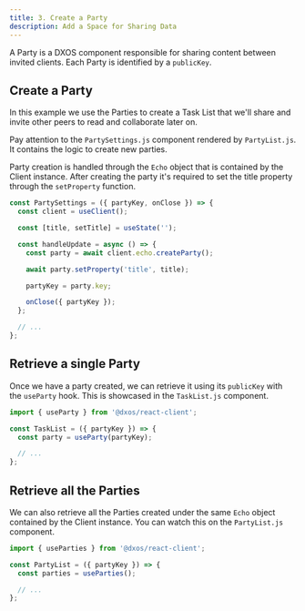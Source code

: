```yaml
---
title: 3. Create a Party
description: Add a Space for Sharing Data
---
```


A Party is a DXOS component responsible for sharing content between invited clients. Each Party is identified by a `publicKey`.

## Create a Party

In this example we use the Parties to create a Task List that we'll share and invite other peers to read and collaborate later on.

Pay attention to the `PartySettings.js` component rendered by `PartyList.js`. It contains the logic to create new parties.

Party creation is handled through the `Echo` object that is contained by the Client instance. After creating the party it's required to set the title property through the `setProperty` function.

```js
const PartySettings = ({ partyKey, onClose }) => {
  const client = useClient();

  const [title, setTitle] = useState('');

  const handleUpdate = async () => {
    const party = await client.echo.createParty();

    await party.setProperty('title', title);

    partyKey = party.key;

    onClose({ partyKey });
  };

  // ...
};
```

## Retrieve a single Party

Once we have a party created, we can retrieve it using its `publicKey` with the `useParty` hook. This is showcased in the `TaskList.js` component.

```js
import { useParty } from '@dxos/react-client';

const TaskList = ({ partyKey }) => {
  const party = useParty(partyKey);

  // ...
};
```

## Retrieve all the Parties

We can also retrieve all the Parties created under the same `Echo` object contained by the Client instance. You can watch this on the `PartyList.js` component.

```js
import { useParties } from '@dxos/react-client';

const PartyList = ({ partyKey }) => {
  const parties = useParties();

  // ...
};
```
